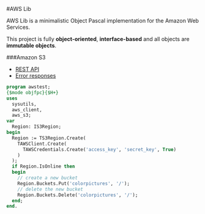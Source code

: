 #AWS Lib

AWS Lib is a minimalistic Object Pascal implementation for the Amazon Web Services.

This project is fully **object-oriented**, **interface-based** and all objects are **immutable objects**.

###Amazon S3
* [REST API](http://docs.aws.amazon.com/AmazonS3/latest/API/APIRest.html)
* [Error responses](http://docs.aws.amazon.com/AmazonS3/latest/API/ErrorResponses.html)

``` pascal
program awstest;
{$mode objfpc}{$H+}
uses
  sysutils,
  aws_client,  
  aws_s3;
var
  Region: IS3Region;
begin
  Region := TS3Region.Create(
    TAWSClient.Create(
	  TAWSCredentials.Create('access_key', 'secret_key', True)
	)
  );
  if Region.IsOnline then
  begin
    // create a new bucket
    Region.Buckets.Put('colorpictures', '/');
    // delete the new bucket
    Region.Buckets.Delete('colorpictures', '/');
  end;
end.  
```
